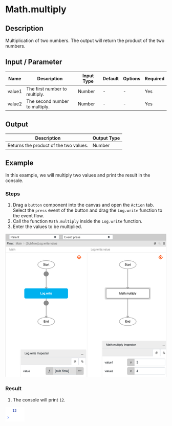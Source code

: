 ﻿# Math.multiply

## Description

Multiplication of two numbers. The output will return the product of the two numbers.

## Input / Parameter

| Name | Description | Input Type | Default | Options | Required |
| ------ | ------ | ------ | ------ | ------ | ------ |
| value1 | The first number to multiply. | Number | - | - | Yes |
| value2 | The second number to multiply. | Number | - | - | Yes |

## Output

| Description | Output Type |
| ------ | ------ |
| Returns the product of the two values. | Number |

## Example

In this example, we will multiply two values and print the result in the console.

### Steps

1. Drag a `button` component into the canvas and open the `Action` tab. Select the `press` event of the button and drag the `Log.write` function to the event flow.
2. Call the function `Math.multiply` inside the `Log.write` function.
3. Enter the values to be multiplied.

![](./multiply-step-1.png)

### Result

1. The console will print `12`.

![](./multiply-result-1.png)
